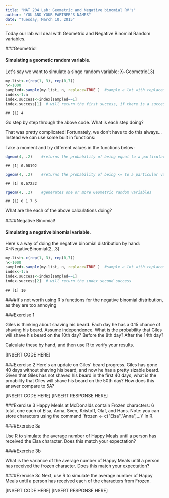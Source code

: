 ```yaml
---
title: "MAT 204 Lab: Geometric and Negative binomial RV's"
author: "YOU AND YOUR PARTNER'S NAMES"
date: "Tuesday, March 10, 2015"
---
```


Today our lab will deal with Geometric and Negative Binomial Random variables.

###Geometric! 

#### Simulating a geometic random variable.  

Let's say we want to simulate a singe random variable: X~Geometric(.3)


```r
my.list<-c(rep(1, 3), rep(0,7))
n<-1000
sampled<-sample(my.list, n, replace=TRUE )  #sample a lot with replacement
index<-1:n  
index.success<-index[sampled==1]
index.success[1]  # will return the first success, if there is a success
```

```
## [1] 4
```

Go step by step through the above code. What is each step doing?

That was pretty complicated!  Fortunately, we don't have to do this always... Instead we can use some built in functions:

Take a moment and try different values in the functions below:


```r
dgeom(4, .2)    #returns the probability of being equal to a particular value for a Geometric random variable
```

```
## [1] 0.08192
```

```r
pgeom(4, .2)    #returns the probability of being <= to a particular value for a Geometric random variable
```

```
## [1] 0.67232
```

```r
rgeom(4, .2)    #generates one or more Geometric random variables
```

```
## [1] 0 1 7 6
```

What are the each of the above calculations doing?

####Negative Binomial! 

#### Simulating a negative binomial variable.  

Here's a way of doing the negative binomial distribution by hand: X~NegativeBinomial(2, .3)


```r
my.list<-c(rep(1, 3), rep(0,7))
n<-1000
sampled<-sample(my.list, n, replace=TRUE )  #sample a lot with replacement
index<-1:n  
index.success<-index[sampled==1]
index.success[2]  # will return the index second success
```

```
## [1] 10
```

####It's not worth using R's functions for the negative binomial distribution, as they are too annoying

###Exercise 1

Giles is thinking about shaving his beard.  Each day he has a 0.15 chance of shaving his beard.  Assume independence.  What is the probability that Giles will shave his beard on the 10th day?  Before the 8th day? After the 14th day? 

Calculate these by hand, and then use R to verify your results.

[INSERT CODE HERE]


###Exercise 2
Here's an update on Giles' beard progress.  Giles has gone 40 days without shaving his beard, and now he has a pretty sizable beard.  Given that Giles has not shaved his beard in the first 40 days, what is the proability that Giles will shave his beard on the 50th day?  How does this answer compare to 5A?

[INSERT CODE HERE]
[INSERT RESPONSE HERE]



###Exercise 3
Happy Meals at McDonalds contain Frozen characters: 6 total, one each of Elsa, Anna, Sven, Kristoff, Olaf, and Hans. Note: you can store characters using the command `frozen <- c("Elsa","Anna",...)' in R. 

####Exercise 3a 

Use R to simulate the average number of Happy Meals until a person has received the Elsa character. Does this match your expectation? 

####Exercise 3b

What is the variance of the average number of Happy Meals until a person has received the frozen character. Does this match your expectation? 

####Exercise 3c
Next, use R to simulate the average number of Happy Meals until a person has received each of the characters from Frozen. 

[INSERT CODE HERE]
[INSERT RESPONSE HERE]








